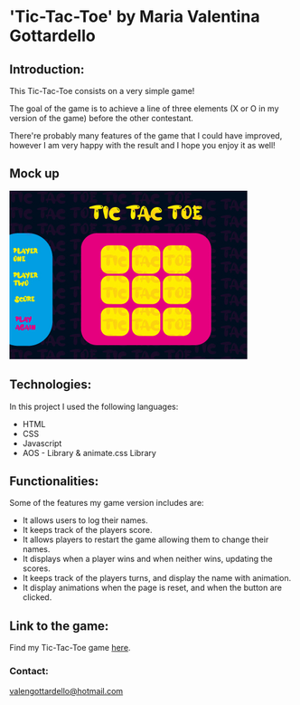 # 'Tic-Tac-Toe' by Maria Valentina Gottardello

## Introduction:

This Tic-Tac-Toe consists on a very simple game!

The goal of the game is to achieve a line of three elements (X or O in my version of the game) before the other contestant.

There're probably many features of the game that I could have improved, however I am very happy with the result and I hope you enjoy it as well!
## Mock up 
![Mock up ](/images/mockup.jpg)

## Technologies:

In this project I used the following languages:
  * HTML
  * CSS
  * Javascript
  * AOS - Library & animate.css Library

## Functionalities:

Some of the features my game version includes are:

* It allows users to log their names.
* It keeps track of the players score.
* It allows players to restart the game allowing them to change their names.
* It displays when a player wins and when neither wins, updating the scores. 
* It keeps track of the players turns, and display the name with animation.
* It display animations when the page is reset, and when the button are clicked. 

## Link to the game:
Find my Tic-Tac-Toe game [here](https://valegottardello.github.io/tictactoe/).

### Contact:
valengottardello@hotmail.com